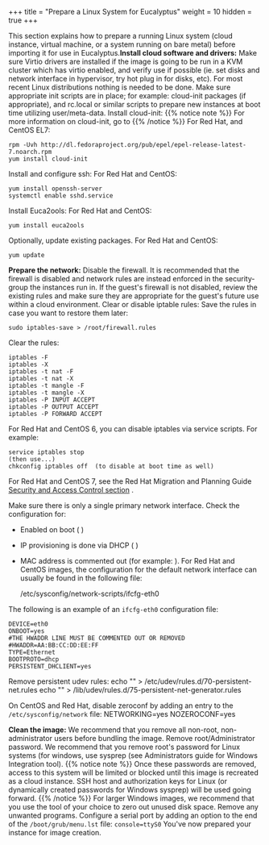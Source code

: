 +++
title = "Prepare a Linux System for Eucalyptus"
weight = 10
hidden = true
+++

This section explains how to prepare a running Linux system (cloud instance, virtual machine, or a system running on bare metal) before importing it for use in Eucalyptus.**Install cloud software and drivers:** Make sure Virtio drivers are installed if the image is going to be run in a KVM cluster which has virtio enabled, and verify use if possible (ie. set disks and network interface in hypervisor, try hot plug in for disks, etc). For most recent Linux distributions nothing is needed to be done. Make sure appropriate init scripts are in place; for example: cloud-init packages (if appropriate), and rc.local or similar scripts to prepare new instances at boot time utilizing user/meta-data. Install cloud-init: 
{{% notice note %}}
For more information on cloud-init, go to 
{{% /notice %}}
For Red Hat, and CentOS EL7: 


    rpm -Uvh http://dl.fedoraproject.org/pub/epel/epel-release-latest-7.noarch.rpm
    yum install cloud-init

Install and configure ssh: For Red Hat and CentOS: 


    yum install openssh-server
    systemctl enable sshd.service

Install Euca2ools: For Red Hat and CentOS: 


    yum install euca2ools

Optionally, update existing packages. For Red Hat and CentOS: 


    yum update

**Prepare the network:** Disable the firewall. It is recommended that the firewall is disabled and network rules are instead enforced in the security-group the instances run in. If the guest's firewall is not disabled, review the existing rules and make sure they are appropriate for the guest's future use within a cloud environment. Clear or disable iptable rules: Save the rules in case you want to restore them later: 


    sudo iptables-save > /root/firewall.rules

Clear the rules: 


    iptables -F
    iptables -X
    iptables -t nat -F
    iptables -t nat -X
    iptables -t mangle -F
    iptables -t mangle -X
    iptables -P INPUT ACCEPT
    iptables -P OUTPUT ACCEPT
    iptables -P FORWARD ACCEPT

For Red Hat and CentOS 6, you can disable iptables via service scripts. For example: 


    service iptables stop
    (then use...) 
    chkconfig iptables off  (to disable at boot time as well) 

For Red Hat and CentOS 7, see the Red Hat Migration and Planning Guide [Security and Access Control section](https://access.redhat.com/documentation/en-US/Red_Hat_Enterprise_Linux/7/html/Migration_Planning_Guide/sect-Red_Hat_Enterprise_Linux-Migration_Planning_Guide-Security_and_Access_Control.html) . 

Make sure there is only a single primary network interface. Check the configuration for: 



* Enabled on boot ( ) 
* IP provisioning is done via DHCP ( ) 
* MAC address is commented out (for example: ). 
For Red Hat and CentOS images, the configuration for the default network interface can usually be found in the following file: 


    /etc/sysconfig/network-scripts/ifcfg-eth0

The following is an example of an `ifcfg-eth0` configuration file: 


    DEVICE=eth0
    ONBOOT=yes
    #THE HWADDR LINE MUST BE COMMENTED OUT OR REMOVED
    #HWADDR=AA:BB:CC:DD:EE:FF
    TYPE=Ethernet
    BOOTPROTO=dhcp
    PERSISTENT_DHCLIENT=yes

Remove persistent udev rules: 
    echo "" > /etc/udev/rules.d/70-persistent-net.rules 
    echo "" > /lib/udev/rules.d/75-persistent-net-generator.rules 

On CentOS and Red Hat, disable zeroconf by adding an entry to the `/etc/sysconfig/network` file: 
    NETWORKING=yes
    NOZEROCONF=yes

**Clean the image:** We recommend that you remove all non-root, non-administrator users before bundling the image. Remove root/Administrator password. We recommend that you remove root's password for Linux systems (for windows, use sysprep (see Administrators guide for Windows Integration tool). 
{{% notice note %}}
Once these passwords are removed, access to this system will be limited or blocked until this image is recreated as a cloud instance. SSH host and authorization keys for Linux (or dynamically created passwords for Windows sysprep) will be used going forward. 
{{% /notice %}}
For larger Windows images, we recommend that you use the tool of your choice to zero out unused disk space. Remove any unwanted programs. Configure a serial port by adding an option to the end of the `/boot/grub/menu.lst` file: `console=ttyS0` You've now prepared your instance for image creation. 